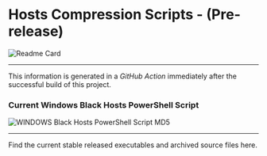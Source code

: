 # Hosts Compression Scripts - (Pre-release)

![Readme Card](https://github-readme-stats.vercel.app/api/pin/?username=Lateralus138&repo=hosts-compression-scripts)

---

This information is generated in a *GitHub Action* immediately after the successful build of this project.

### Current Windows Black Hosts PowerShell Script

![WINDOWS Black Hosts PowerShell Script MD5](https://img.shields.io/endpoint?url=https://raw.githubusercontent.com/Lateralus138/hosts-compression-scripts/master/docs/json/compress_steven_black_hosts_x86_md5.json)

---

Find the current stable released executables and archived source files here.
